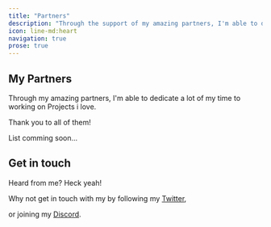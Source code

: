 ```yaml
---
title: "Partners"
description: "Through the support of my amazing partners, I'm able to dedicate a lot of my professional time to working on projects i love."
icon: line-md:heart
navigation: true
prose: true
---
```


## My Partners

Through my amazing partners, I'm able to dedicate a lot of my time to working on Projects i love.

Thank you to all of them!

List comming soon...

## Get in touch

Heard from me? Heck yeah!

Why not get in touch with my by following my [Twitter](https://twitter.com/omgitsjan),

or joining my [Discord](https://discord.com/invite/janslounge).
